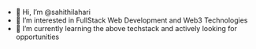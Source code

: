 - 👋 Hi, I’m @sahithilahari
- 👀 I’m interested in FullStack Web Development and Web3 Technologies 
- 🌱 I’m currently learning the above techstack and actively looking for opportunities
<!---
sahithilahari/sahithilahari is a ✨ special ✨ repository because its `README.md` (this file) appears on your GitHub profile.
You can click the Preview link to take a look at your changes.
--->

